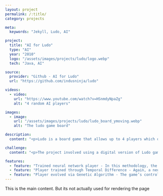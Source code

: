 ```yaml
---
layout: project
permalink: /:title/
category: projects

meta:
  keywords: "Jekyll, Ludo, AI"

project:
  title: "AI for Ludo"
  type: "AI"
  year: "2010"
  logo: "/assets/images/projects/ludo/logo.webp"
  tech: "Java, AI"

source:
  provider: "Github - AI for Ludo"
  url: "https://github.com/indusninja/ludo"

videos:
  - video:
    url: "https://www.youtube.com/watch?v=HSnmdyNpaZg"
    alt: "4 random AI players"

images:
  - image:
    url: "/assets/images/projects/ludo/ludo_board_ymoving.webp"
    alt: "The ludo game board"

description:
  content: "<p>Ludo is a board game that allows up to 4 players which originates from the Indian game Pachisi. Ludo provides an interesting problem from an AI perspective in that while its mostly a min-maxing technique to move one’s pieces in the most optimal manner, the other players’ involvement may sometimes not give ideal results. Then the key question would be - are there techniques better suited than a simple min-max approach? Can a random approach do equally good? Such questions were analyzed during this project where some modern AI techniques were tested for their success rate at playing the game.</p>"

challenge:
  content: "<p>The project involved using a digital version of Ludo game as the testbed. The testbed was provided through the “Modern AI in games” class at IT University of Copenhagen, Denmark and it’s LUDOPlayer class can be overloaded to create a custom player.</p>"

features:
  - feature: "Trained neural network player - In this methodology, the AI player would find the action with the highest desirability value and carry it out. The neural network was pre-trained with certain datasets obtained from how a min-maxing strategy player would play it."
  - feature: "Player trained through Temporal Difference - Again, a neural network would analyze the desirability of any move possible and carry out the one it would think best. However each move’s success/failure would be used to train the network. For example - if the move meant that the player’s piece got to home, then program tells the network to give that kind of output. However, if it lead to the piece being intercepted by another player, then network should not give that result."
  - feature: "Player evolved via Genetic Algorithm - The game’s controlling neural network is put through a genetic algorithm to find the configuration with the best average result history."
---
```

<p>This is the main content. But its not actually used for rendering the page</p>
